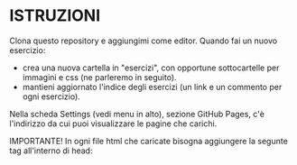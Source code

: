 # ISTRUZIONI

Clona questo repository e aggiungimi come editor.
Quando fai un nuovo esercizio:
- crea una nuova cartella in "esercizi", con opportune sottocartelle per immagini e css (ne parleremo in seguito).
- mantieni aggiornato l'indice degli esercizi (un link e un commento per ogni esercizio).

Nella scheda Settings (vedi menu in alto), sezione GitHub Pages, c'è l'indirizzo da cui puoi visualizzare le pagine che carichi.

IMPORTANTE! 
In ogni file html che caricate bisogna aggiungere la segunte tag all'interno di head:
<meta http-equiv="cache-control" content="no-cache"> 
